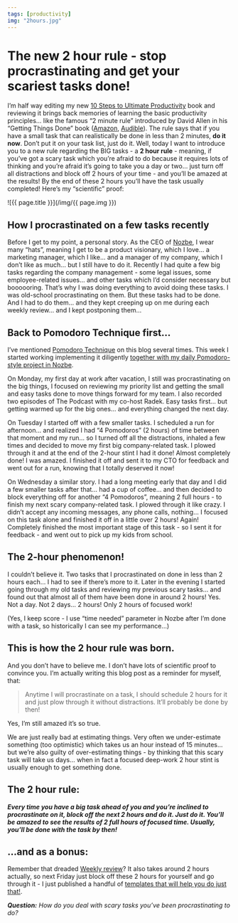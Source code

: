 ```yaml
---
tags: [productivity]
img: "2hours.jpg"
---
```


# The new 2 hour rule - stop procrastinating and get your scariest tasks done!

I’m half way editing my new [10 Steps to Ultimate Productivity](https://productivitycourse.com) book and reviewing it brings back memories of learning the basic productivity principles... like the famous “2 minute rule” introduced by David Allen in his “Getting Things Done” book ([Amazon](https://www.amazon.com/dp/0143126563?tag=sliwinski-20), [Audible](https://www.audible.com/pd/B01B6WSMHI?tag=sliwinski-20)). The rule says that if you have a small task that can realistically be done in less than 2 minutes, **do it now**. Don’t put it on your task list, just do it. Well, today I want to introduce you to a new rule regarding the BIG tasks - a **2 hour rule** - meaning, if you’ve got a scary task which you’re afraid to do because it requires lots of thinking and you’re afraid it’s going to take you a day or two... just turn off all distractions and block off 2 hours of your time - and you’ll be amazed at the results! By the end of these 2 hours you’ll have the task usually completed! Here’s my “scientific” proof:

<!--More-->

![{{ page.title }}](/img/{{ page.img }})

## How I procrastinated on a few tasks recently

Before I get to my point, a personal story. As the CEO of [Nozbe][n], I wear many “hats”, meaning I get to be a product visionary, which I love... a marketing manager, which I like... and a manager of my company, which I don’t like as much... but I still have to do it. Recently I had quite a few big tasks regarding the company management - some legal issues, some employee-related issues... and other tasks which I’d consider necessary but boooooring. That’s why I was doing everything to avoid doing these tasks. I was old-school procrastinating on them. But these tasks had to be done. And I had to do them... and they kept creeping up on me during each weekly review... and I kept postponing them...

## Back to Pomodoro Technique first...

I’ve mentioned [Pomodoro Technique](https://sliwinski.com/pomodoro-technique-and-other-simple-ways-to-g/) on this blog several times. This week I started working implementing it diligently [together with my daily Pomodoro-style project in Nozbe](https://sliwinski.com/unschedule).

On Monday, my first day at work after vacation, I still was procrastinating on the big things, I focused on reviewing my priority list and getting the small and easy tasks done to move things forward for my team. I also recorded two episodes of The Podcast with my co-host Radek. Easy tasks first... but getting warmed up for the big ones... and everything changed the next day.

On Tuesday I started off with a few smaller tasks. I scheduled a run for afternoon... and realized I had “4 Pomodoros” (2 hours) of time between that moment and my run... so I turned off all the distractions, inhaled a few times and decided to move my first big company-related task. I plowed through it and at the end of the 2-hour stint I had it done! Almost completely done! I was amazed. I finished it off and sent it to my CTO for feedback and went out for a run, knowing that I totally deserved it now!

On Wednesday a similar story. I had a long meeting early that day and I did a few smaller tasks after that... had a cup of coffee... and then decided to block everything off for another “4 Pomodoros”, meaning 2 full hours - to finish my next scary company-related task. I plowed through it like crazy. I didn’t accept any incoming messages, any phone calls, nothing... I focused on this task alone and finished it off in a little over 2 hours! Again! Completely finished the most important stage of this task - so I sent it for feedback - and went out to pick up my kids from school.

## The 2-hour phenomenon!

I couldn’t believe it. Two tasks that I procrastinated on done in less than 2 hours each... I had to see if there’s more to it. Later in the evening I started going through my old tasks and reviewing my previous scary tasks... and found out that almost all of them have been done in around 2 hours! Yes. Not a day. Not 2 days... 2 hours! Only 2 hours of focused work!

(Yes, I keep score - I use “time needed” parameter in Nozbe after I’m done with a task, so historically I can see my performance...)

## This is how the 2 hour rule was born.

And you don’t have to believe me. I don’t have lots of scientific proof to convince you. I’m actually writing this blog post as a reminder for myself, that:

> Anytime I will procrastinate on a task, I should schedule 2 hours for it and just plow through it without distractions. It’ll probably be done by then!

Yes, I’m still amazed it’s so true.

We are just really bad at estimating things. Very often we under-estimate something (too optimistic) which takes us an hour instead of 15 minutes... but we’re also guilty of over-estimating things - by thinking that this scary task will take us days... when in fact a focused deep-work 2 hour stint is usually enough to get something done.

## The 2 hour rule:

***Every time you have a big task ahead of you and you’re inclined to procrastinate on it, block off the next 2 hours and do it. Just do it. You’ll be amazed to see the results of 2 full hours of focused time. Usually, you’ll be done with the task by then!***

## ...and as a bonus:

Remember that dreaded [Weekly review](https://sliwinski.com/weekly-review)? It also takes around 2 hours actually, so next Friday just block off these 2 hours for yourself and go through it - I just published a handful of [templates that will help you do just that!](https://sliwinski.com/review).

***Question:*** *How do you deal with scary tasks you’ve been procrastinating to do?*

[d]: http://db.tt/kD7Liux
[t]: https://twitter.com/MSliwinski
[p]: /podcast
[n]: https://michael.gratis/nozbe
[r]: https://michael.gratis/radex
[i]: https://michael.gratis/thepodcast
[o]: https://michael.gratis/ipadonly

